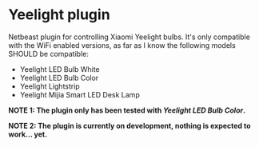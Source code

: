 # Yeelight plugin

Netbeast plugin for controlling Xiaomi Yeelight bulbs. It's only
compatible with the WiFi enabled versions, as far as I know the following models
SHOULD be compatible:

- Yeelight LED Bulb White
- Yeelight LED Bulb Color
- Yeelight Lightstrip
- Yeelight Mijia Smart LED Desk Lamp

**NOTE 1: The plugin only has been tested with _Yeelight LED Bulb Color_.**

**NOTE 2: The plugin is currently on development, nothing is expected to work... yet.**
